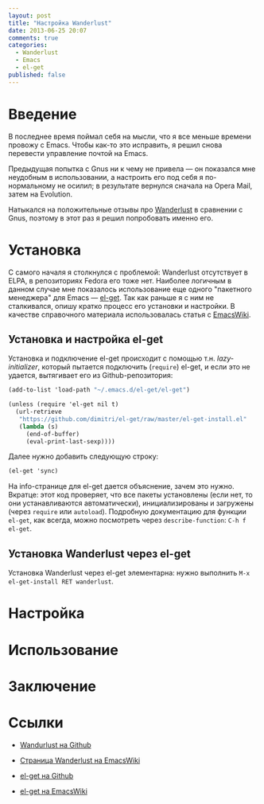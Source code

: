 ```yaml
---
layout: post
title: "Настройка Wanderlust"
date: 2013-06-25 20:07
comments: true
categories:
  - Wanderlust
  - Emacs
  - el-get
published: false
---
```


Введение
========

В последнее время поймал себя на мысли, что я все меньше времени
провожу с Emacs. Чтобы как-то это исправить, я решил снова перевести
управление почтой на Emacs.

Предыдущая попытка с Gnus ни к чему не привела &mdash; он показался
мне неудобным в использовании, а настроить его под себя я
по-нормальному не осилил; в результате вернулся
сначала на Opera Mail, затем на Evolution.

Натыкался на положительные отзывы про [Wanderlust][wanderlust] в
сравнении с Gnus, поэтому в этот раз я решил попробовать именно его.

<!-- more -->

Установка
=========

C самого началя я столкнулся с проблемой: Wanderlust отсутствует в
ELPA, в репозиториях Fedora его тоже нет. Наиболее логичным в данном
случае мне показалось использование еще одного "пакетного менеджера"
для Emacs &mdash; [el-get][el-get]. Так как раньше я с ним не
сталкивался, опишу кратко процесс его установки и настройки. В
качестве справочного материала использовалась статья с
[EmacsWiki][el-get-emacswiki].

Установка и настройка el-get
----------------------------

Установка и подключение el-get происходит с помощью т.н.
_lazy-initializer_, который пытается подключить (`require`) el-get, и
если это не удается, вытягивает его из Github-репозитория:

``` scheme
(add-to-list 'load-path "~/.emacs.d/el-get/el-get")

(unless (require 'el-get nil t)
  (url-retrieve
   "https://github.com/dimitri/el-get/raw/master/el-get-install.el"
   (lambda (s)
     (end-of-buffer)
     (eval-print-last-sexp))))
```

Далее нужно добавить следующую строку:

``` scheme
(el-get 'sync)
```

На info-странице для el-get дается объяснение, зачем это нужно.
Вкратце: этот код проверяет, что все пакеты установлены (если нет, то
они устанавливаются автоматически), инициализированы и загружены
(через `require` или `autoload`). Подробную документацию для функции
`el-get`, как всегда, можно посмотреть через `describe-function`: `C-h
f el-get`.

Установка Wanderlust через el-get
---------------------------------

Установка Wanderlust через el-get элементарна: нужно выполнить `M-x
el-get-install RET wanderlust`.

Настройка
=========

Использование
=============

Заключение
==========

Ссылки
======

- [Wandurlust на Github][wanderlust]

- [Страница Wanderlust на EmacsWiki][wanderlust-emacswiki]

- [el-get на Github][el-get]

- [el-get на EmacsWiki][el-get-emacswiki]

[wanderlust]: https://github.com/wanderlust/wanderlust

[wanderlust-emacswiki]: http://www.emacswiki.org/emacs/WanderLust

[el-get]: https://github.com/dimitri/el-get

[el-get-emacswiki]: http://www.emacswiki.org/emacs/el-get
